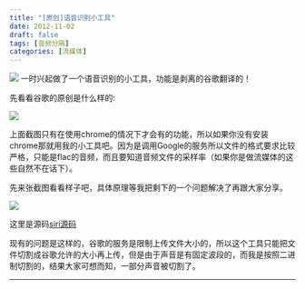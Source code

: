 ```yaml
---
title: "[原创]语音识别小工具"
date: 2012-11-02
draft: false
tags: [音频分隔]
categories: [流媒体]
---
```


![](/Content/attached/image/20121102/5ul2ig55_szf.jpg) 
一时兴起做了一个语音识别的小工具，功能是剥离的谷歌翻译的！

先看看谷歌的原创是什么样的:

![](/Content/attached/image/20121102/5ul2ig55_szf.jpg) 

上面截图只有在使用chrome的情况下才会有的功能，所以如果你没有安装chrome那就用我的小工具吧。因为是调用Google的服务所以文件的格式要求比较严格，只能是flac的音频，而且要知道音频文件的采样率（如果你是做流媒体的这些自然不在话下）。

先来张截图看看样子吧，具体原理等我把剩下的一个问题解决了再跟大家分享。

![](/Content/attached/image/20121102/vpq3ntqt_po2.jpg) 

这里是源码[siri源码](/Content/attached/file/20121102/palrbo52_xzk.rar) 

现有的问题是这样的，谷歌的服务是限制上传文件大小的，所以这个工具只能把文件切割成谷歌允许的大小再上传，但是由于声音是有固定波段的，而我是按照二进制切割的，结果大家可想而知，一部分声音被切割了。
 
- - -
 